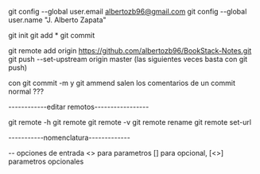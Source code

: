 git config --global user.email albertozb96@gmail.com
git config --global user.name "J. Alberto Zapata"

git init
git add *
git commit

git remote add origin https://github.com/albertozb96/BookStack-Notes.git
git push --set-upstream origin master (las siguientes veces basta con git push)

con git commit -m y git ammend salen los comentarios de un commit normal ???

------------editar remotos-----------------

git remote -h
git remote
git remote -v
git remote rename <old> <new>
git remote set-url <name> <newurl>

-----------nomenclatura-------------

-- opciones de entrada
<> para parametros
[] para opcional, [<>] parametros opcionales
